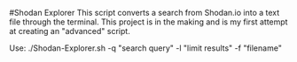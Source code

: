 #Shodan Explorer
This script converts a search from Shodan.io into a text file through the terminal. This project is in the making and is my first attempt at creating an "advanced" script.

Use: ./Shodan-Explorer.sh -q "search query" -l "limit results" -f "filename"
